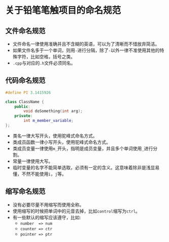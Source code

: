 # 关于铅笔笔触项目的命名规范


## 文件命名规范

* 文件命名一律使用准确并且不含糊的英语，可以为了清晰而不惜放弃简洁。
* 如果文件名多于一个单词，则用`-`进行分隔，除了`-`以外一律不准使用其他的特殊字符，比如空格，括号之类。
* `.cpp`与对应的`.h`文件必须同名。

## 代码命名规范

```c++
#define PI 3.1415926

class ClassName {
    public:
        void doSomething(int arg);
    private:
        int m_member_variable;
};
```
* 类名一律大写开头，使用驼峰式命名方式。
* 类成员函数一律小写开头，使用驼峰式命名方式。
* 类成员变量一律使用`m_`开头，指明是成员变量，并且多个单词使用`_`进行分割。
* 常量一律使用大写。
* 临时变量的名字不能简单选取，必须有一定的含义。这意味着除非是浅显易懂，不然不能使用`i`，`j`等。

## 缩写命名规范

* 没有必要尽量不用缩写而使用全称。
* 使用缩写的时候把单词中的元音去掉，比如`control`缩写为`ctrl`。
* 有一些默认的缩写应该遵守，比如:
    + `number  => num`
    + `counter => ctr`
    + `pointer => ptr`
